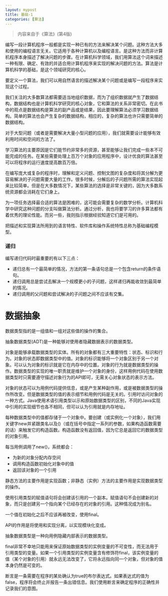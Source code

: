 ```yaml
---
layout: mypost
title: 基础-1
categories: [算法]
---
```


> 内容来自于《算法》(第4版)

编写一段计算机程序一般都是实现一种已有的方法来解决某个问题。这种方法大多和使用的编程语言无关。它适用于各种计算机以及编程语言。是这种方法而非计算机程序本身描述了解决问题的步骤。在计算机科学领域，我们用算法这个词来描述一种有限、确定、有效的并适合用计算机程序来实现的解决问题的方法。算法是计算机科学的基础，是这个领域研究的核心。

要定义一个算法，我们可以用自然语言的描述解决某个问题或是编写一段程序来实现这个过程。

我们关注的大多数算法都需要适当地组织数据，而为了组织数据就产生了数据结构，数据结构也是计算机科学研究的核心对象，它和算法的关系非常密切。在此书中的观点是数据结构是算法的副产品或是结果，因此要理解算法必须学习数据结构。简单的算法也会产生复杂的数据结构，相应的，复杂的算法也许只需要简单的数据结构。

对于大型问题（或者是需要解决大量小型问题的应用），我们就需要设计能够有效利用时间和空间的方法了。

学习算法的主要原因是它们能节约非常多的资源，甚至能够让我们完成一些本不可能完成的任务。在某些需要处理上百万个对象的应用程序中，设计优良的算法甚至可以将程序的运行速度提高数百万倍。

在编写庞大或复杂的程序时，理解和定义问题、控制文图的复杂度和将其分解为更容易解决的子问题需要大量的工作。很多时候，分解后的子问题所需的算法实现起来比较简单。但是在大多数情况下，某些算法的选择是非常关键的，因为大多数系统资源都会消耗在它们身上。

为一项任务选择最合适的算法是困难的，这可能会需要复杂的数学分析。计算机科学中研究这种问题的分支叫做算法分析。通过分析，我也将要学习的许多算法都有着优秀的理论性能。而另一些，我则指示根据经验知道它们是可用的。

把描述和实现算法所用到的语言特性、软件库和操作系统特性总称为基础编程模型。

### 递归

编写递归代码时最重要的有以下三点：
+ 递归总有一个最简单的情况，方法的第一条语句总是一个包含return的条件语句。
+ 递归调用总是尝试去解决一个规模更小的子问题，这样递归再能收敛到最简单的情况。
+ 递归调用的父问题和尝试解决的子问题之间不应该有交集。

# 数据抽象

数据类型指的是一组值和一组对这些值的操作的集合。

抽象数据类型(ADT)是一种能够对使用者隐藏数据表示的数据类型。

对象是能够承载数据类型的实体。所有的对象都有三大重要特性：状态、标识和行为。对象的状态即数据类型中的值。对象的标识能够将一个对象区别于另一个对象。可以认为对象的标识就是它在内存中的位置。对象的行为就是数据类型的操作。数据类型的实现的唯一职责就是维护一个对象的身份，这样用例代码在使用数据类型时只需要遵守描述对象行为的API即可，无需关心对象状态的表示方法。

对象的状态可以为用例代码提供信息，或是产生某种副作用，或是被数据类型的操作所改变。但是数据类型的值的表示细节和用例代码是无关的。引用时访问对象的一种方式。Java使用术语引用类型以示和原始数据类型的区别，不同的Java实现中引用的实现细节也各不相同，但可以认为引用就是内存地址。

每种数据类型中的值都存储于一个对象中。要创建（或实例化一个对象），我们用关键字new并紧跟类名以及()（或在括号中指定一系列的参数，如果构造函数需要的话）来触发它的构造函数。构造函数没有返回值，因为它总是返回它的数据类型的对象引用。

每当用例调用了new()，系统都会：
+ 为新的对象分配内存空间
+ 调用构造函数初始化对象中的值
+ 返回该对象的一个引用

静态方法的主要作用是实现函数；非静态（实例）方法的主要作用是实现数据类型的操作。

使用引用类型的赋值语句将会创建该引用的一个副本。赋值语句不会创建新的对象，而只是创建另一个指向某个已经存在的对象的引用。这种情况成为别名。

一个值在初始化之后不应该再被改变，使用final。

API的作用是将使用和实现分离，以实现模块化变成。

抽象数据类型是一种向用例隐藏内部表示的数据类型。

final非常不幸地只能用来保证原始数据类型的实例变量的不可变性，而无法用于引用类型的变量。如果一个引用类型的实例变量含有修饰符final，该实例变量的值（某个对象的引用）就永远无法改变了，它将永远指向同一个对象，但对象的值本身仍然是可变的。

断言是一条需要在程序的某处确认为true的布尔表达式。如果表达式的值为false，程序将会终止并报告一条出错信息。我们使用断言来确定程序的正确性并记录我们的意图。